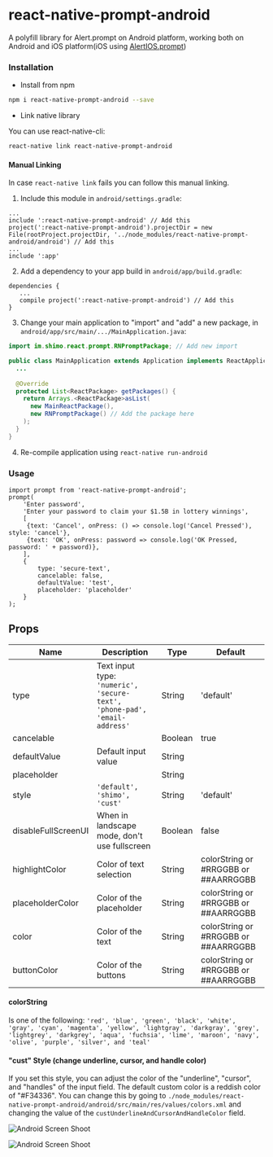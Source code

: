 # react-native-prompt-android
A polyfill library for Alert.prompt on Android platform, working both on Android and iOS platform(iOS using [AlertIOS.prompt](http://facebook.github.io/react-native/docs/alertios.html#prompt))


### Installation

* Install from npm

```bash
npm i react-native-prompt-android --save
```

* Link native library

You can use react-native-cli:
```bash
react-native link react-native-prompt-android
```

#### Manual Linking
In case `react-native link` fails you can follow this manual linking.

1. Include this module in `android/settings.gradle`:

```
...
include ':react-native-prompt-android' // Add this
project(':react-native-prompt-android').projectDir = new File(rootProject.projectDir, '../node_modules/react-native-prompt-android/android') // Add this
...
include ':app'
```

2. Add a dependency to your app build in `android/app/build.gradle`:

```
dependencies {
   ...
   compile project(':react-native-prompt-android') // Add this
}
```

3. Change your main application to "import" and "add" a new package, in `android/app/src/main/.../MainApplication.java`:

```java
import im.shimo.react.prompt.RNPromptPackage; // Add new import

public class MainApplication extends Application implements ReactApplication {
  ...
  
  @Override
  protected List<ReactPackage> getPackages() {
    return Arrays.<ReactPackage>asList(
      new MainReactPackage(),
      new RNPromptPackage() // Add the package here
    );
  }
}
```

4. Re-compile application using `react-native run-android`

### Usage

```
import prompt from 'react-native-prompt-android';
prompt(
    'Enter password',
    'Enter your password to claim your $1.5B in lottery winnings',
    [
     {text: 'Cancel', onPress: () => console.log('Cancel Pressed'), style: 'cancel'},
     {text: 'OK', onPress: password => console.log('OK Pressed, password: ' + password)},
    ],
    {
        type: 'secure-text',
        cancelable: false,
        defaultValue: 'test',
        placeholder: 'placeholder'
    }
);
```

## Props

| Name                | Description                                                                       | Type    | Default                              |
|---------------------|-----------------------------------------------------------------------------------|---------|--------------------------------------|
| type                | Text input type: `'numeric', 'secure-text', 'phone-pad', 'email-address'`         | String  | 'default'                            |
| cancelable          |                                                                                   | Boolean | true                                 |
| defaultValue        | Default input value                                                               | String  |                                      |
| placeholder         |                                                                                   | String  |                                      |
| style               | `'default', 'shimo', 'cust'`                                                      | String  | 'default'                            |
| disableFullScreenUI | When in landscape mode, don't use fullscreen                                      | Boolean | false                                |
| highlightColor      | Color of text selection                                                           | String  | colorString or #RRGGBB or ##AARRGGBB |
| placeholderColor    | Color of the placeholder                                                          | String  | colorString or #RRGGBB or ##AARRGGBB  |
| color               | Color of the text                                                                 | String  | colorString or #RRGGBB or ##AARRGGBB  |
| buttonColor         | Color of the buttons                                                              | String  | colorString or #RRGGBB or ##AARRGGBB  |

#### colorString
Is one of the following: `'red', 'blue', 'green', 'black', 'white', 'gray', 'cyan', 'magenta', 'yellow', 'lightgray', 'darkgray', 'grey', 'lightgrey', 'darkgrey', 'aqua', 'fuchsia', 'lime', 'maroon', 'navy', 'olive', 'purple', 'silver', and 'teal'`

#### "cust" Style (change underline, cursor, and handle color)
If you set this style, you can adjust the color of the "underline", "cursor", and "handles" of the input field. The default custom color is a reddish color of "#F34336". You can change this by going to `./node_modules/react-native-prompt-android/android/src/main/res/values/colors.xml` and changing the value of the `custUnderlineAndCursorAndHandleColor` field.

![Android Screen Shoot](./Example/android.png)

![Android Screen Shoot](./Example/ios.png)
